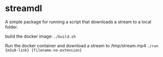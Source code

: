 # streamdl

A simple package for running a script that downloads a stream to a local folder.

build the docker image:
`./build.sh`

Run the docker container and download a stream to /tmp/stream.mp4
`./run {m3u8-link} {filename-no-extension}`

